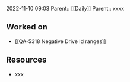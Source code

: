 2022-11-10 09:03
Parent:: [[Daily]] 
Parent:: xxxx

## Worked on

- [[QA-5318 Negative Drive Id ranges]]

## Resources

- xxx




